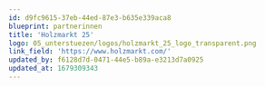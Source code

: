 ```yaml
---
id: d9fc9615-37eb-44ed-87e3-b635e339aca8
blueprint: partnerinnen
title: 'Holzmarkt 25'
logo: 05_unterstuezen/logos/holzmarkt_25_logo_transparent.png
link_field: 'https://www.holzmarkt.com/'
updated_by: f6128d7d-0471-44e5-b89a-e3213d7a0925
updated_at: 1679309343
---
```

